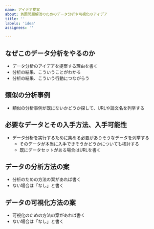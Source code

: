 ```yaml
---
name: アイデア提案
about: 貧困問題解消のためのデータ分析や可視化のアイデア
title: ''
labels: 'idea'
assignees: ''

---
```


<!--
**注意点**
 - 漠然と貧困の状況を適当に手に入りやすい定量的指標で（平均年収、低所得世帯数、ひとり親世帯数、非正規雇用者数、無職数など？）地域ごとに可視化する地図を作ってしまうと、それは地域の貧困・格差を見世物化して晒しているだけなので、眉をひそめるようなものができあがってしまいます
 - 何らかの特定の具体的な問題について、地域ごとに可視化することで、問題を抱えている自治体を明らかにして対策を促すという目的があってやるのであれば、前向きなメッセージとして受け止めてもらえるはずだと思います
-->

## なぜこのデータ分析をやるのか
- データ分析のアイデアを提案する理由を書く
- 分析の結果、こういうことがわかる
- 分析の結果、こういう行動につながらう

## 類似の分析事例
- 類似の分析事例が既にないかどうか探して、URLや論文名を列挙する

## 必要なデータとその入手方法、入手可能性
- データ分析を実行するために集める必要がありそうなデータを列挙する
  - そのデータが本当に入手できそうかどうかについても検討する
  - 既にデータセットがある場合はURLを書く

## データの分析方法の案
- 分析のための方法の案があれば書く
- ない場合は「なし」と書く

## データの可視化方法の案
- 可視化のための方法の案があれば書く
- ない場合は「なし」と書く
